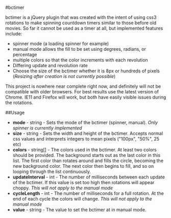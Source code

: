 #bctimer

bctimer is a jQuery plugin that was created with the intent of using css3 rotations to make spinning countdown timers similar to those before old movies. So far it cannot be used as a timer at all, but implemented features include:
- spinner mode (a loading spinner for example)
- manual mode allows the fill to be set using degrees, radians, or percentage
- multiple colors so that the color increments with each revolution
- Differing update and revolution rate
- Choose the size of the bctimer whether it is 8px or hundreds of pixels (*Resizing after creation is not currently possible*)

This project is nowhere near complete right now, and definitely will not be compatible with older browsers. For best results use the latest version of Chrome. IE11 and Firefox will work, but both have easily visible issues during the rotations.

##Usage
- **mode** - string - Sets the mode of the bctimer (spinner, manual). *Only spinner is currently implemented*
- **size** - string - Sets the width and height of the bctimer. Accepts normal css values and interprets integers to mean pixels ("100px", "50%", 25 etc)
- **colors** - string[] - The colors used in the bctimer. At least two colors should be provided. The background starts out as the last color in this list. The first color than rotates around and fills the circle, becoming the new background color. The next color then begins to fill, and so on looping through the list continuously.
- **updateInterval** - int - The number of milliseconds between each update of the bctimer. If this value is set too high then rotations will appear choppy. *This will not apply to the manual mode*
- **cycleLength** - int - The number of milliseconds for a full rotation. At the end of each cycle the colors will change. *This will not apply to the manual mode*
- **value** - string - The value to set the bctimer at in manual mode. 
